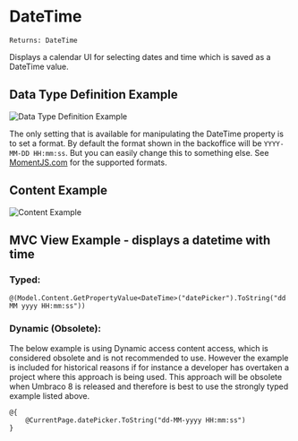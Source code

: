 # DateTime

`Returns: DateTime`

Displays a calendar UI for selecting dates and time which is saved as a DateTime value.

## Data Type Definition Example

![Data Type Definition Example](images/Date-Time-With-Time-Data-Type.png)

The only setting that is available for manipulating the DateTime property is to set a format. By default the format shown in the backoffice will be `YYYY-MM-DD HH:mm:ss`.  But you can easily change this to something else. See [MomentJS.com](http://momentjs.com/) for the supported formats.

## Content Example 

![Content Example](images/Date-Time-With-Time-Content.png)

## MVC View Example - displays a datetime with time 

### Typed:

	@(Model.Content.GetPropertyValue<DateTime>("datePicker").ToString("dd MM yyyy HH:mm:ss"))

### Dynamic (Obsolete):

The below example is using Dynamic access content access, which is considered obsolete and is not recommended to use. However the example is included for historical reasons if for instance a developer has overtaken a project where this approach is being used. This approach will be obsolete when Umbraco 8 is released and therefore is best to use the strongly typed example listed above.

	@{
		@CurrentPage.datePicker.ToString("dd-MM-yyyy HH:mm:ss")
	}
